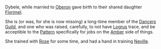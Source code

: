 Dybele, while married to [Oberon](OberonOfDworkin) gave birth to their shared daughter [Florimel](FlorimelOfAmber).

She is (or was, for she is now missing) a long-time member of the [Dancers Guild](ChaosGuilds), and one who was raised, carefully, to not have [Logrus](TheLogrus) trace, and be acceptible to the [Pattern](PrimalPattern) specifically for jobs on the [Amber](KolvirPromontory) side of things.

She trained with [Rose](ChaosGuilds#ambassadors) for some time, and had a hand in training [Neville](NevilleOfEric).
